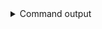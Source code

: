 
<details>
<summary>Command output</summary>

```sh

docker compose exec cli-aws \
  aws \
    --profile minio \
    --endpoint-url=http://minio:9000 \
    --region eu-south-1 \
    s3api create-bucket \
      --bucket bucket
{
    "Location": "/bucket"
}

```

</details>
      

